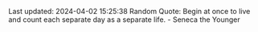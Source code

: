 Last updated: 2024-04-02 15:25:38
Random Quote: Begin at once to live and count each separate day as a separate life. - Seneca the Younger